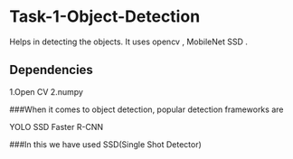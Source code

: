 # Task-1-Object-Detection
Helps in detecting the objects. It uses opencv , MobileNet SSD .
## Dependencies
   1.Open CV
   2.numpy

###When it comes to object detection, popular detection frameworks are

YOLO
SSD
Faster R-CNN

###In this we have used SSD(Single Shot Detector)
